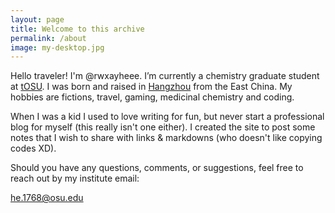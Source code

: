 ```yaml
---
layout: page
title: Welcome to this archive
permalink: /about
image: my-desktop.jpg
---
```


Hello traveler! I'm @rwxayheee. I’m currently a chemistry graduate student at [tOSU](https://chemistry.osu.edu/). I was born and raised in [Hangzhou](https://en.wikipedia.org/wiki/Hangzhou) from the East China. My hobbies are fictions, travel, gaming, medicinal chemistry and coding. 

When I was a kid I used to love writing for fun, but never start a professional blog for myself (this really isn't one either). I created the site to post some notes that I wish to share with links & markdowns (who doesn't like copying codes XD). 

Should you have any questions, comments, or suggestions, feel free to reach out by my institute email: 

he.1768@osu.edu
